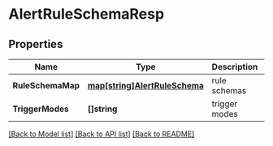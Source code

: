 # AlertRuleSchemaResp

## Properties
Name | Type | Description | Notes
------------ | ------------- | ------------- | -------------
**RuleSchemaMap** | [**map[string]AlertRuleSchema**](AlertRuleSchema.md) | rule schemas | [default to null]
**TriggerModes** | **[]string** | trigger modes | [default to null]

[[Back to Model list]](../README.md#documentation-for-models) [[Back to API list]](../README.md#documentation-for-api-endpoints) [[Back to README]](../README.md)


